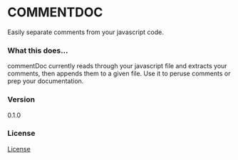 # COMMENTDOC

Easily separate comments from your javascript code.

<!-- ### Installation

`npm install commentdoc --save` -->

<!-- ### Usage

    var commentDoc = require('commentdoc')
        extract = commentDoc.extract("FILE TO READ.js", "FILE TO WRITE.js"), -->


### What this does...

commentDoc currently reads through your javascript file and extracts your comments, then appends them to a given file. Use it to peruse comments or prep your documentation.

### Version

0.1.0

### License
[License](<https://github.com/davidedaniel/commentdoc/blob/master/license.md>)
